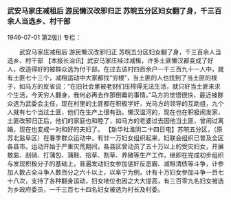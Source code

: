 ### 武安马家庄减租后  游民懒汉改邪归正  苏皖五分区妇女翻了身，千三百余人当选乡、村干部

1946-07-01
第2版()
专栏：

　　武安马家庄减租后
    游民懒汉改邪归正
    苏皖五分区妇女翻了身，千三百余人当选乡、村干部
    【本报长治讯】武安马家庄经过减租，许多土匪懒汉都变成了好人，改造得好的被群众选为付干部。在过去该村四百余户一千三百九十一人中，就有土匪七十三个，减租运动中大家都找“穷根”，当土匪的人也找到了当土匪的根子，如马方的反省说：“在旧社会里被老财们压榨得无法生活，就只好当土匪来求个生活，今天穷人翻身，我何必再去作那倒霉的事情。”马方的觉悟很快，最近被群众选为武委会主任，现在村里的土匪都在积极学好，光马方的领导的互助组，九个人就有七个当过土匪，他们在生产上很有劲。懒汉温河的，现在也在积极闹发家，土匪改邪归正后，他们的家庭也和睦了，如马方的老婆过去因他当土匪，曾闹过离婚，现在也变成一对和好的夫妇了。
    【新华社淮阴二十四日电】苏皖五分区，（原苏北盐阜区）在春季群众运动中，有廿一万妇女组织起来，妇联会组织已普及全区各县市。运动开始于严重灾荒期间，各县区曾动员了五十万以上的受灾妇女，开展敖盐、刮硝、打蒲包、蒲鞋、拾草、割草、养猪等生产工作，继即在完成初步组织与发现积极分子的基础上，普遍发动妇女参加惩奸反恶霸、减租清债等斗争，计参加人数占全斗争人数百分之六十以上，以阜宁为例，计有十万妇女参加斗争一百七十八次，支持了各种翻身运动，妇女地位也因之大大提高，有三百零九名妇女被选为乡政府委员，一千三百七十四名妇女被选为村长及村委。
